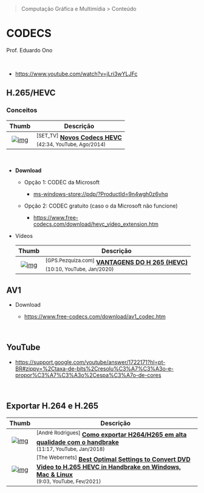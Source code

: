 > Computação Gráfica e Multimídia > Conteúdo

# CODECS

Prof. Eduardo Ono

<br>

* https://www.youtube.com/watch?v=jLri3wYLJFc

## H.265/HEVC

### Conceitos

| Thumb | Descrição |
| :-: | --- |
| [![img](https://img.youtube.com/vi/wYP80iPdHdA/default.jpg)](https://www.youtube.com/watch?v=wYP80iPdHdA "Novos Codecs HEVC") | <sup>[SET_TV]</sup> [__Novos Codecs HEVC__](https://www.youtube.com/watch?v=wYP80iPdHdA) <br> <small>(42:34, YouTube, Ago/2014)</small>

<br>

* <strong>Download</strong>

  * Opção 1: CODEC da Microsoft

    * [ms-windows-store://pdp/?ProductId=9n4wgh0z6vhq](ms-windows-store://pdp/?ProductId=9n4wgh0z6vhq)

  * Opção 2: CODEC gratuito (caso o da Microsoft não funcione)

    * https://www.free-codecs.com/download/hevc_video_extension.htm

* Vídeos

  | Thumb | Descrição |
  | :-: | --- |
  | [![img](https://img.youtube.com/vi/cokbSy7vw88/default.jpg)](https://www.youtube.com/watch?v=cokbSy7vw88 "VANTAGENS DO H 265 (HEVC)") | <sup>[GPS.Pezquiza.com]</sup> [__VANTAGENS DO H 265 (HEVC)__](https://www.youtube.com/watch?v=cokbSy7vw88) <br> <small>(10:10, YouTube, Jan/2020)</small>

## AV1

* Download

  * https://www.free-codecs.com/download/av1_codec.htm

<br>

## YouTube

* https://support.google.com/youtube/answer/1722171?hl=pt-BR#zippy=%2Ctaxa-de-bits%2Cresolu%C3%A7%C3%A3o-e-propor%C3%A7%C3%A3o%2Cespa%C3%A7o-de-cores

<br>

## Exportar H.264 e H.265

| Thumb | Descrição |
| :-: | --- |
| [![img](https://img.youtube.com/vi/GL2qproIjsM/default.jpg)](https://www.youtube.com/watch?v=GL2qproIjsM "Como exportar H264/H265 em alta qualidade com o handbrake") | <sup>[André Rodrigues]</sup> [__Como exportar H264/H265 em alta qualidade com o handbrake__](https://www.youtube.com/watch?v=GL2qproIjsM) <br> <small>(11:17, YouTube, Jan/2018)</small>
| [![img](https://img.youtube.com/vi/nv9KTxC6mKY/default.jpg)](https://www.youtube.com/watch?v=nv9KTxC6mKY "Best Optimal Settings to Convert DVD Video to H.265 HEVC in Handbrake on Windows, Mac & Linux") | <sup>[The Webernets]</sup> [__Best Optimal Settings to Convert DVD Video to H.265 HEVC in Handbrake on Windows, Mac & Linux__](https://www.youtube.com/watch?v=nv9KTxC6mKY) <br> <small>(9:03, YouTube, Fev/2021)</small>

<br>

